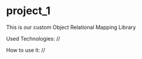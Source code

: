 # project_1

This is our custom Object Relational Mapping Library



Used Technologies:
//


How to use it:
//

